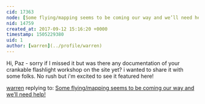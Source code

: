 ```yaml
---
cid: 17363
node: [Some flying/mapping seems to be coming our way and we’ll need help!](../notes/pazb/08-16-2017/some-flying-mapping-seems-to-be-coming-our-way-and-we-ll-need-help)
nid: 14759
created_at: 2017-09-12 15:16:20 +0000
timestamp: 1505229380
uid: 1
author: [warren](../profile/warren)
---
```


Hi, Paz - sorry if I missed it but was there any documentation of your crankable flashlight workshop on the site yet? i wanted to share it with some folks. No rush but i'm excited to see it featured here!

[warren](../profile/warren) replying to: [Some flying/mapping seems to be coming our way and we’ll need help!](../notes/pazb/08-16-2017/some-flying-mapping-seems-to-be-coming-our-way-and-we-ll-need-help)

